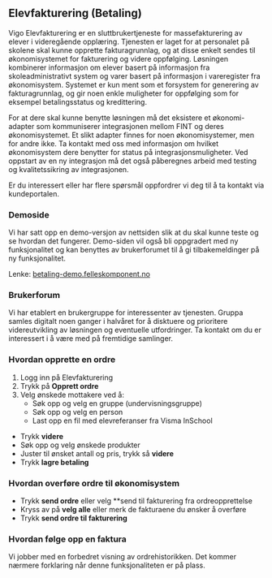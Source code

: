 ## Elevfakturering (Betaling)

Vigo Elevfakturering er en sluttbrukertjeneste for massefakturering av elever i videregående opplæring. Tjenesten er laget for at personalet på skolene skal kunne opprette fakturagrunnlag, og at disse enkelt sendes til økonomisystemet for fakturering og videre oppfølging. Løsningen kombinerer informasjon om elever basert på informasjon fra skoleadministrativt system og varer basert på informasjon i vareregister fra økonomisystem. Systemet er kun ment som et forsystem for generering av fakturagrunnlag, og gir noen enkle muligheter for oppfølging som for eksempel betalingsstatus og kredittering. 

For at dere skal kunne benytte løsningen må det eksistere et økonomi-adapter som kommuniserer integrasjonen mellom FINT og deres økonomisystemet. Et slikt adapter finnes for noen økonomisystemer, men for andre ikke. Ta kontakt med oss med informasjon om hvilket økonomisystem dere benytter for status på integrasjonsmuligheter. Ved oppstart av en ny integrasjon må det også påberegnes arbeid med testing og kvalitetssikring av integrasjonen. 

Er du interessert eller har flere spørsmål oppfordrer vi deg til å ta kontakt via kundeportalen. 

### Demoside

Vi har satt opp en demo-versjon av nettsiden slik at du skal kunne teste og se hvordan det fungerer. Demo-siden vil også bli oppgradert med ny funksjonalitet og kan benyttes av brukerforumet til å gi tilbakemeldinger på ny funksjonalitet.

Lenke: [betaling-demo.felleskomponent.no](https://betaling-demo.felleskomponent.no/)

### Brukerforum

Vi har etablert en brukergruppe for interessenter av tjenesten. Gruppa samles digitalt noen ganger i halvåret for å disktuere og prioritere videreutvikling av løsningen og eventuelle utfordringer. Ta kontakt om du er interessert i å være med på fremtidige samlinger.

### Hvordan opprette en ordre

1. Logg inn på Elevfakturering
2. Trykk på **Opprett ordre**
3. Velg ønskede mottakere ved å:
   - Søk opp og velg en gruppe (undervisningsgruppe)
   - Søk opp og velg en person
   - Last opp en fil med elevreferanser fra Visma InSchool
- Trykk **videre**
- Søk opp og velg ønskede produkter
- Juster til ønsket antall og pris, trykk så **videre**
- Trykk **lagre betaling**

### Hvordan overføre ordre til økonomisystem
- Trykk **send ordre** eller velg **send til fakturering fra ordreopprettelse
- Kryss av på **velg alle** eller merk de fakturaene du ønsker å overføre
- Trykk **send ordre til fakturering**

### Hvordan følge opp en faktura

Vi jobber med en forbedret visning av ordrehistorikken. Det kommer nærmere forklaring når denne funksjonaliteten er på plass. 